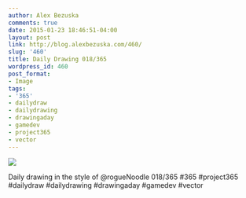 ```yaml
---
author: Alex Bezuska
comments: true
date: 2015-01-23 18:46:51-04:00
layout: post
link: http://blog.alexbezuska.com/460/
slug: '460'
title: Daily Drawing 018/365
wordpress_id: 460
post_format:
- Image
tags:
- '365'
- dailydraw
- dailydrawing
- drawingaday
- gamedev
- project365
- vector
---
```


![](/images/2015/01/tumblr_nin863mUBR1u11b0ro1_1280.jpg)

Daily drawing in the style of @rogueNoodle  018/365 #365 #project365 #dailydraw #dailydrawing #drawingaday #gamedev #vector
